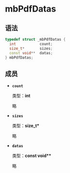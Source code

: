 # mbPdfDatas

## 语法

``` cpp
typedef struct _mbPdfDatas {
  int           count;
  size_t*       sizes;
  const void**  datas;
} mbPdfDatas;
```

## 成员

- **`count`**

  类型：**int**

  略

- **`sizes`**

  类型：**size_t\***

  略

- **`datas`**

  类型：**const void\*\***

  略
